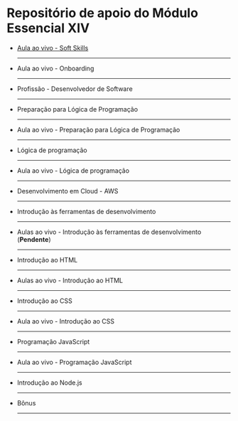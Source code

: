 # Repositório de apoio do Módulo Essencial XIV

- [Aula ao vivo - Soft Skills](https://github.com/leojosants/stackx_monitoria_modulo_essencial_xiv/tree/main/01__aula_ao_vivo_soft_skills)

    ---

- Aula ao vivo - Onboarding

    ---

- Profissão - Desenvolvedor de Software

    ---
  
- Preparação para Lógica de Programação

    ---

- Aula ao vivo - Preparação para Lógica de Programação

    ---

- Lógica de programação

    ---

- Aula ao vivo - Lógica de programação

    ---

- Desenvolvimento em Cloud - AWS

    ---

- Introdução às ferramentas de desenvolvimento

    ---

- Aulas ao vivo - Introdução às ferramentas de desenvolvimento (**Pendente**)

    ---

- Introdução ao HTML

    ---

- Aulas ao vivo - Introdução ao HTML

    ---

- Introdução ao CSS

    ---

- Aula ao vivo - Introdução ao CSS

    ---

- Programação JavaScript

    ---

- Aula ao vivo - Programação JavaScript

    ---

- Introdução ao Node.js

    ---

- Bônus

    ---
